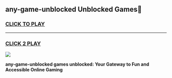 
## any-game-unblocked Unblocked Games👋
<h3>
<a href="https://news.freeplayer.one?title=any-game-unblocked&ref=16F">CLICK TO PLAY</a></h3>
<hr>

<h3>
<a href="https://news.freeplayer.one?title=any-game-unblocked&ref=16F">CLICK 2 PLAY</a>
  
</h3>

<a href="https://news.freeplayer.one?title=any-game-unblocked&ref=16F/"><img src="https://clearcache.store/games.png"></a>


**any-game-unblocked games unblocked: Your Gateway to Fun and Accessible Online Gaming**

